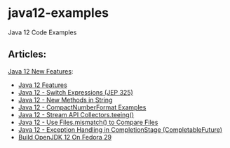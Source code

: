 # java12-examples
Java 12 Code Examples

## Articles:

[Java 12 New Features](https://www.dariawan.com/series/java-12-new-features/):
* [Java 12 Features](https://www.dariawan.com/blog/java-12-features/)
* [Java 12 - Switch Expressions (JEP 325)](https://www.dariawan.com/tutorials/java/java-12-switch-expressions-jep-325/)
* [Java 12 - New Methods in String](https://www.dariawan.com/tutorials/java/java-12-new-methods-string/)
* [Java 12 - CompactNumberFormat Examples](https://www.dariawan.com/tutorials/java/java-12-compactnumberformat-examples/)
* [Java 12 - Stream API Collectors.teeing()](https://www.dariawan.com/tutorials/java/java-12-stream-api-collectors-teeing/)
* [Java 12 - Use Files.mismatch() to Compare Files](https://www.dariawan.com/tutorials/java/java-12-use-files-mismatch-compare-files/)
* [Java 12 - Exception Handling in CompletionStage (CompletableFuture)](https://www.dariawan.com/tutorials/java/java-12-exception-handling-completionstage-completablefuture/)
* [Build OpenJDK 12 On Fedora 29](https://www.dariawan.com/tutorials/java/build-openjdk-12-fedora-29/)
